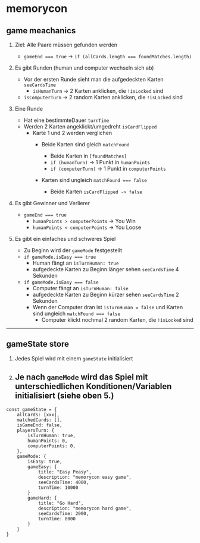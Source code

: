# memorycon

## game meachanics

1. Ziel: Alle Paare müssen gefunden werden
   - `gameEnd === true` -> `if (allCards.length === foundMatches.length)`

2. Es gibt Runden (human und computer wechseln sich ab)
    - Vor der ersten Runde sieht man die aufgedeckten Karten `seeCardsTime`
      - `isHumanTurn` -> 2 Karten anklicken, die `!isLocked` sind
    - `isComputerTurn` -> 2 random Karten anklicken, die `!isLocked` sind

3. Eine Runde
    - Hat eine bestimmteDauer `turnTime`
    - Werden 2 Karten angeklickt/umgedreht `isCardFlipped`
      - Karte 1 und 2 werden verglichen
        - Beide Karten sind gleich `matchFound`
          - Beide Karten in `[foundMatches]`
          - `if (humanTurn)` -> 1 Punkt in `humanPoints`
          - `if (computerTurn)` -> 1 Punkt in `computerPoints`
          
        - Karten sind ungleich `matchFound === false`
          - Beide Karten `isCardFlipped -> false`

4. Es gibt Gewinner und Verlierer
    - `gameEnd === true`
      - `humanPoints > computerPoints` -> You Win
      - `humanPoints < computerPoints` -> You Loose

5. Es gibt ein einfaches und schweres Spiel
   - Zu Beginn wird der `gameMode` festgestellt
   - `if gameMode.isEasy === true`
       - Human fängt an `isTurnHuman: true`
       - aufgedeckte Karten zu Beginn länger sehen `seeCardsTime` 4 Sekunden
   - `if gameMode.isEasy === false`
       - Computer fängt an `isTurnHuman: false`
       - aufgedeckte Karten zu Beginn kürzer sehen `seeCardsTime` 2 Sekunden
       - Wenn der Computer dran ist `isTurnHuman = false` und Karten sind ungleich `matchFound === false`
           - Computer klickt nochmal 2 random Karten, die `!isLocked` sind

---

## gameState store

1. Jedes Spiel wird mit einem `gameState` initialisiert
2. Je nach `gameMode` wird das Spiel mit unterschiedlichen Konditionen/Variablen initialisiert (siehe oben 5.)
   -

```
const gameState = {
    allCards: [xxx],
    matchedCards: [],
    isGameEnd: false,
    playersTurn: {
        isTurnHuman: true,
        humanPoints: 0,
        computerPoints: 0,
    },
    gameMode: {
        isEasy: true,
        gameEasy: {
            title: "Easy Peasy",
            description: "memorycon easy game",
            seeCardsTime: 4000,
            turnTime: 10000
        }
        gameHard: {
            title: "Go Hard",
            description: "memorycon hard game",
            seeCardsTime: 2000,
            turnTime: 8000
        }
    }
}
```



